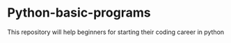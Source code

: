 # Python-basic-programs
This repository will help beginners for starting their coding career in python
